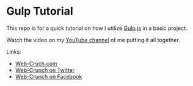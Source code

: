 # Gulp Tutorial
This repo is for a quick tutorial on how I utilize [Gulp.js](http://gulpjs.com) in a basic project. 

Watch the video on my [YouTube channel](https://youtube.com/c/webcrunch) of me putting it all together.

Links:

+ [Web-Cruch.com](https://web-crunch.com) 
+ [Web-Crunch on Twitter](https://twitter.com/webcrunchblog)
+ [Web-Crunch on Facebook](https://facebook.com/webcrunchblog)